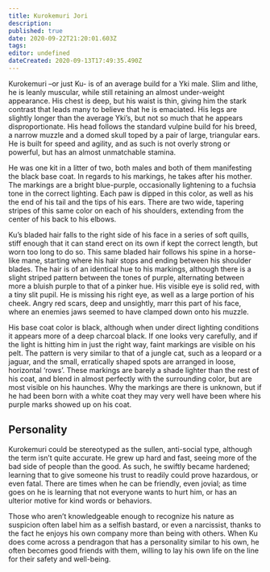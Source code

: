 ```yaml
---
title: Kurokemuri Jori
description: 
published: true
date: 2020-09-22T21:20:01.603Z
tags: 
editor: undefined
dateCreated: 2020-09-13T17:49:35.490Z
---
```


Kurokemuri –or just Ku- is of an average build for a Yki male. Slim and lithe, he is leanly muscular, while still retaining an almost under-weight appearance. His chest is deep, but his waist is thin, giving him the stark contrast that leads many to believe that he is emaciated. His legs are slightly longer than the average Yki’s, but not so much that he appears disproportionate. His head follows the standard vulpine build for his breed, a narrow muzzle and a domed skull toped by a pair of large, triangular ears. He is built for speed and agility, and as such is not overly strong or powerful, but has an almost unmatchable stamina.

He was one kit in a litter of two, both males and both of them manifesting the black base coat. In regards to his markings, he takes after his mother. The markings are a bright blue-purple, occasionally lightening to a fuchsia tone in the correct lighting. Each paw is dipped in this color, as well as his the end of his tail and the tips of his ears. There are two wide, tapering stripes of this same color on each of his shoulders, extending from the center of his back to his elbows.

Ku’s bladed hair falls to the right side of his face in a series of soft quills, stiff enough that it can stand erect on its own if kept the correct length, but worn too long to do so. This same bladed hair follows his spine in a horse-like mane, starting where his hair stops and ending between his shoulder blades. The hair is of an identical hue to his markings, although there is a slight striped pattern between the tones of purple, alternating between more a bluish purple to that of a pinker hue. His visible eye is solid red, with a tiny slit pupil. He is missing his right eye, as well as a large portion of his cheek. Angry red scars, deep and unsightly, marr this part of his face, where an enemies jaws seemed to have clamped down onto his muzzle.

His base coat color is black, although when under direct lighting conditions it appears more of a deep charcoal black. If one looks very carefully, and if the light is hitting him in just the right way, faint markings are visible on his pelt. The pattern is very similar to that of a jungle cat, such as a leopard or a jaguar, and the small, erratically shaped spots are arranged in loose, horizontal ‘rows’. These markings are barely a shade lighter than the rest of his coat, and blend in almost perfectly with the surrounding color, but are most visible on his haunches. Why the markings are there is unknown, but if he had been born with a white coat they may very well have been where his purple marks showed up on his coat.

Personality
-----------

Kurokemuri could be stereotyped as the sullen, anti-social type, although the term isn’t quite accurate. He grew up hard and fast, seeing more of the bad side of people than the good. As such, he swiftly became hardened; learning that to give someone his trust to readily could prove hazardous, or even fatal. There are times when he can be friendly, even jovial; as time goes on he is learning that not everyone wants to hurt him, or has an ulterior motive for kind words or behaviors.

Those who aren’t knowledgeable enough to recognize his nature as suspicion often label him as a selfish bastard, or even a narcissist, thanks to the fact he enjoys his own company more than being with others. When Ku does come across a pendragon that has a personality similar to his own, he often becomes good friends with them, willing to lay his own life on the line for their safety and well-being.